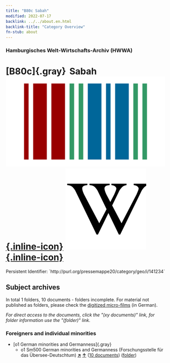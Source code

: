 ```yaml
---
title: "B80c Sabah"
modified: 2022-07-17
backlink: ../../about.en.html
backlink-title: "Category Overview"
fn-stub: about
---
```


### Hamburgisches Welt-Wirtschafts-Archiv (HWWA)

# [B80c]{.gray}&#8201; Sabah &#160; [![Wikidata](/images/Wikidata-logo.svg "Wikidata"){.inline-icon}](http://www.wikidata.org/entity/Q179029) [![Wikipedia](/images/Wikipedia-W.svg "Wikipedia"){.inline-icon}](https://en.wikipedia.org/wiki/Sabah)

<div class="hint">Persistent Identifier: `http://purl.org/pressemappe20/category/geo/i/141234`</div>







## Subject archives







In total 1 folders, 10 documents - folders incomplete.
For material not published as folders, please check the [digitized micro-films](/film/h1_sh.de.html) (in German).

_For direct access to the documents, click the "(xy documents)" link, for folder information use the "(folder)" link._



### Foreigners and individual minorities

- [o1 German minorities and Germanness]{.gray}
  - o1 Sm500 German minorities and Germanness (Forschungsstelle für das Übersee-Deutschtum) [**&nearr;**](../../../subject/i/145911/about.en.html "German minorities and Germanness (Forschungsstelle für das Übersee-Deutschtum) (all over the world)") [**&uarr;**](../../../subject/about.en.html#o1_Sm500 "Subject category system") (<a href="https://pm20.zbw.eu/iiifview/folder/sh/141234,145911" title="about: Sabah : German minorities and Germanness (Forschungsstelle für das Übersee-Deutschtum)" target="_blank">10 documents</a>) ([folder](../../../../folder/sh/1412xx/141234/1459xx/145911/about.en.html))






